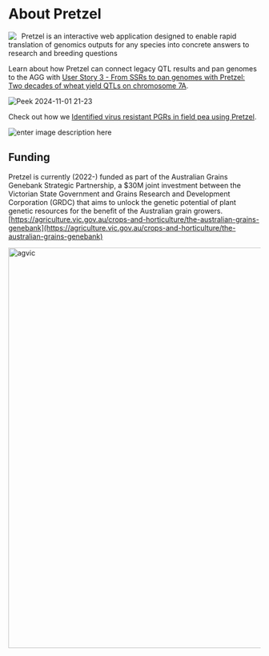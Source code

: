# About Pretzel

<img src="https://plantinformatics.io/landingPageContent/pretzel-logo.png" style="float: left; margin-right: 10px;">

Pretzel is an interactive web application designed to enable rapid translation of genomics outputs for any species into concrete answers to research and breeding questions

Learn about how Pretzel can connect legacy QTL results and pan genomes to the AGG with [User Story 3 - From SSRs to pan genomes with Pretzel: Two decades of wheat yield QTLs on chromosome 7A](https://docs.plantinformatics.io/User-Stories/User-story-3/).

![Peek 2024-11-01 21-23](https://github.com/user-attachments/assets/41daaab6-7123-4e09-aa42-eafd5180772e)

Check out how we [Identified virus resistant PGRs in field pea using Pretzel](https://docs.plantinformatics.io/User-Stories/User-story-1/).
 
![enter image description here](https://pretzel-images-public.s3.ap-southeast-2.amazonaws.com/user-stories/user-story-1/us-1-29.png)

## Funding
Pretzel is currently (2022-) funded as part of the Australian Grains Genebank Strategic Partnership, a $30M joint investment between the Victorian State Government and Grains Research and Development Corporation (GRDC) that aims to unlock the genetic potential of plant genetic resources for the benefit of the Australian grain growers. [https://agriculture.vic.gov.au/crops-and-horticulture/the-australian-grains-genebank](https://agriculture.vic.gov.au/crops-and-horticulture/the-australian-grains-genebank)


<img alt="agvic" src="https://pretzel-images-public.s3.ap-southeast-2.amazonaws.com/agvic_grdc.svg" width="800">
